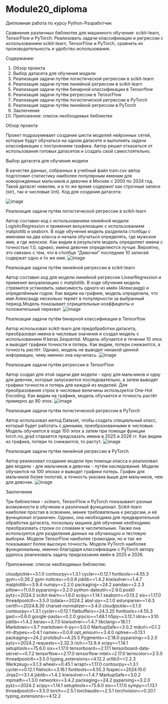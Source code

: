 # Module20_diploma
Дипломная работа по курсу Python-Разработчик

Сравнение различных библиотек для машинного обучения: scikit-learn, TensorFlow и PyTorch: Реализовать задачи классификации и регрессии с использованием scikit-learn, TensorFlow и PyTorch, сравнить их производительность и удобство использования.


Содержание: 
1.   Обзор проекта
2.   Выбор датасета для обучения модели
3.   Реализация задачи путём логистической регрессии в scikit-learn
4.   Реализация задачи путем линейной регрессии в scikit-learn
5.   Реализация задачи путём бинарной классификации в Tensorflow
6.   Реализация задачи путём регрессии в TensorFlow
7.   Реализация задачи путём логистической регрессии в PyTorch
8.   Реализация задачи путём линейной регрессии в PyTorch
9.   Заключение
10.  Приложение: список необходимых библиотек


Обзор проекта

Проект подразумевает создание шести моделей нейронных сетей, которые будут обучаться на одном датасете и выполнять задачи классификации с построением графика. Автор решил отказаться от использования готовых датасетов и создать свой самостоятельно.


Выбор датасета для обучения модели

В качестве данных, собранных в учебный файл train.csv автор подготовил статистику наиболее популярным именам для новорожденных мальчиков и девочек в Москве с 2000 по 2024 год. 
Такой датасет невелик, и в то же время содержит как строчные записи (str), так и числовые (int).
Код для создания датасета:

![image](https://github.com/user-attachments/assets/e2f8660c-d41d-4722-9eb9-aa02a8bf105d)


Реализация задачи путём логистической регрессии в scikit-learn

Автор составил код с использованием линейной модели LogisticRegression и применил визуализацию с использованием matplotlib и seaborn. 
В ходе обучения модель разделила столбцы с именами на два класса и начала обучаться определять, где мужское имя, а где женское. Как видим в результате модель определяет имена с точностью 1.0, однако, имена девочек определяются лучше. 
Вероятно, это связано с тем, что в столбце "Девочки" последние 10 записей содержат одно и то же имя.
![image](https://github.com/user-attachments/assets/2ac680fa-4830-4b17-8a23-682f67dc778b)


Реализация задачи путём линейной регрессии в scikit-learn

Автор составил код для модели линейной регрессии LinearRegression и применил визуализацию с matplotlib. В ходе обучения модель стремится установить зависимость одного из имён (Александр) и определённым годом.
Как видим на графике, модель определила, что имя Александр несколько теряет в популярности за выбранный период.Модель показывает отрицательные коэффиценты и положительный перехват.
![image](https://github.com/user-attachments/assets/bd029a83-9b11-46d1-b268-636cc373c041)


Реализация задачи путём бинарной классификации в Tensorflow

Автор использовал scikit-learn для предобработки датасета, преобразовал имена в числовые значения и создал модель с использованием tf.keras.Sequental. Модель обучается в течении 10 эпох и выводит графики точности и потерь. 
Как видим, потери снижаются, а точность растёт. Однако, модель не выводит никакой ценной информации, чему именно она научилась.
![image](https://github.com/user-attachments/assets/958bc494-84b9-4c64-8e15-9ddff94d0cb0)



Реализация задачи путём регрессии в TensorFlow

Автор создал для этой задачи две модели - одну для мальчиков и одну для девочек, которые запускаются последовательно, а затем выводят графики точности и потерь для каждой из моделей. 
Для преобразования строк в числовые величины используется One-Hot Encoding. Как видим на графике, модель обучается и точность растёт примерно до 80 эпох.
![image](https://github.com/user-attachments/assets/1882bf1d-ab48-461b-83f3-092acae4b079)



Реализация задачи путём логистической регрессии в PyTorch

Автор использовал метод Dataset, чтобы создать специальный класс, который будет работать с данными, преобразованными в числовые. Модель обучается в ходе 100 эпох а затем при помощи функции torch.no_grad старается предсказать имена
в 2025 и 2026 гг. Как видим из графика, потери то снижаются, то растут.
![image](https://github.com/user-attachments/assets/d308f2d3-4613-4661-a8d4-36755ba2eefa)


Реализация задачи путём линейной регрессии в PyTorch

Автор реализовал создание модели при помощи класса и реализовал две модели - для мальчиков и девочек - путём наследования. Модели обучаются на 100 эпохах и выводят графики потерь. 
График для мальчиков более пологий, а точность указана выше для мальчиков, чем для девочек.
![image](https://github.com/user-attachments/assets/119b1288-6b8b-4744-9377-840620f0fafc)


Заключение

Три библиотеки - sclearn, TensorFlow и PyTorch показывают разные возможности в обучении и различный функционал. Scikit-learn наиболее простая в освоении, менее требовательна к ресурсам, и её функционал ограничен.
Однако, она необходима для предварительной обработки датасета, поскольку машине для обучения необходимо преобразовать строки со словами в числительные. Также она используется для разделения данных на обучающую и тестовую выборки.
Модели TensorFlow наиболее громоздки, но и так же показывают более высокую точность.
Модели PyTorch наиболее функциональны, именно благодаря классификации с PyTorch автору удалось реализовать задачу предсказания имён в 2025 и 2026.


Приложение: список необходимых библиотек:

cloudpickle==3.1.0
contourpy==1.3.1
cycler==0.12.1
fonttools==4.55.3
gym==0.26.2
gym-notices==0.0.8
joblib==1.4.2
kiwisolver==1.4.7
matplotlib==3.9.4
numpy==2.2.0
packaging==24.2
pandas==2.2.3
pillow==11.0.0
pyparsing==3.2.0
python-dateutil==2.9.0.post0
pytz==2024.2
scikit-learn==1.6.0
scipy==1.14.1
seaborn==0.13.2
six==1.17.0
threadpoolctl==3.5.0
tzdata==2024.2
absl-py==2.1.0
astunparse==1.6.3
certifi==2024.8.30
charset-normalizer==3.4.0
cloudpickle==3.1.0
contourpy==1.3.1
cycler==0.12.1
flatbuffers==24.3.25
fonttools==4.55.3
gast==0.6.0
google-pasta==0.2.0
grpcio==1.68.1
h5py==3.12.1
idna==3.10
joblib==1.4.2
keras==3.7.0
kiwisolver==1.4.7
libclang==18.1.1
Markdown==3.7
markdown-it-py==3.0.0
MarkupSafe==3.0.2
mdurl==0.1.2
ml-dtypes==0.4.1
namex==0.0.8
opt_einsum==3.4.0
optree==0.13.1
packaging==24.2
protobuf==4.25.5
Pygments==2.18.0
pyparsing==3.2.0
pytz==2024.2
requests==2.32.3
rich==13.9.4
scipy==1.14.1
setuptools==75.6.0
six==1.17.0
tensorboard==2.17.1
tensorboard-data-server==0.7.2
tensorflow==2.17.0
tensorflow-intel==2.17.0
termcolor==2.5.0
threadpoolctl==3.5.0
typing_extensions==4.12.2
urllib3==2.2.3
Werkzeug==3.1.3
wheel==0.45.1
wrapt==1.17.0
contourpy==1.3.1
cycler==0.12.1
filelock==3.16.1
fonttools==4.55.3
fsspec==2024.10.0
Jinja2==3.1.4
joblib==1.4.2
kiwisolver==1.4.7
MarkupSafe==3.0.2
mpmath==1.3.0
networkx==3.4.2
packaging==24.2
pyparsing==3.2.0
pytz==2024.2
scipy==1.14.1
setuptools==75.6.0
six==1.17.0
sympy==1.13.1
threadpoolctl==3.5.0
torch==2.5.1
torchaudio==2.5.1
torchvision==0.20.1
typing_extensions==4.12.2

